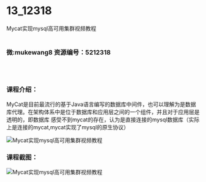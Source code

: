 # 13_12318
Mycat实现mysql高可用集群视频教程
<br/></br>
<h3>微:mukewang8 资源编号：5212318</h3>
<br/></br>
<h3>课程介绍：</h3>
<p><a title="查看与 MyCat 相关的文章" target="_blank">MyCat</a>是目前最流行的基于Java语言编写的数据库中间件，也可以理解为是数据库代理。在架构体系中是位于数据库和应用层之间的一个组件，并且对于应用层是透明的，即数据库 感受不到mycat的存在，认为是直接连接的mysql数据库（实际上是连接的mycat,mycat实现了mysql的原生协议）</p>
<p><img src="https://www.ko996.com/wp-content/uploads/img/2020/04/2-83-300x207.png" alt="Mycat实现mysql高可用集群视频教程"></p>
<div class="info-desc">
<h3>课程截图：</h3>
<p><img src="https://www.ko996.com/wp-content/uploads/img/2020/04/1-128.png" alt="Mycat实现mysql高可用集群视频教程"></p>


			
</div>
